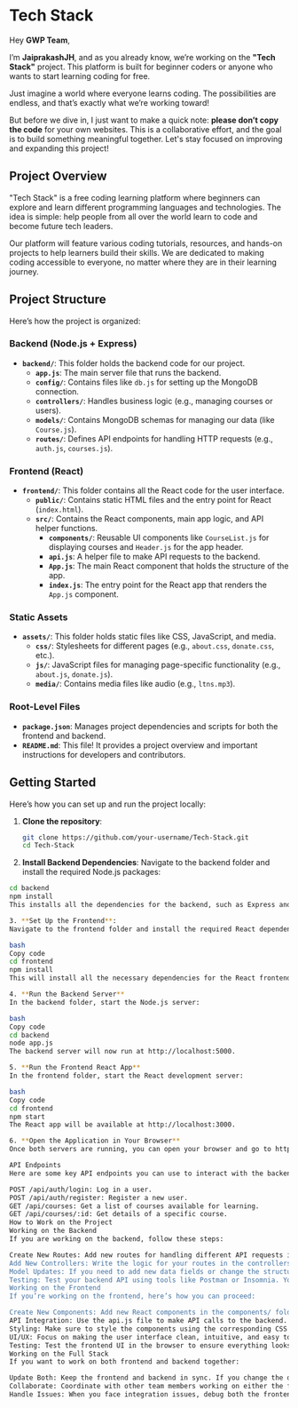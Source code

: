 # Tech Stack

Hey **GWP Team**,

I’m **JaiprakashJH**, and as you already know, we’re working on the **"Tech Stack"** project. This platform is built for beginner coders or anyone who wants to start learning coding for free.

Just imagine a world where everyone learns coding. The possibilities are endless, and that’s exactly what we’re working toward! 

But before we dive in, I just want to make a quick note: **please don’t copy the code** for your own websites. This is a collaborative effort, and the goal is to build something meaningful together. Let's stay focused on improving and expanding this project!

## Project Overview

"Tech Stack" is a free coding learning platform where beginners can explore and learn different programming languages and technologies. The idea is simple: help people from all over the world learn to code and become future tech leaders.

Our platform will feature various coding tutorials, resources, and hands-on projects to help learners build their skills. We are dedicated to making coding accessible to everyone, no matter where they are in their learning journey.

## Project Structure

Here’s how the project is organized:

### Backend (Node.js + Express)
- **`backend/`**: This folder holds the backend code for our project.
  - **`app.js`**: The main server file that runs the backend.
  - **`config/`**: Contains files like `db.js` for setting up the MongoDB connection.
  - **`controllers/`**: Handles business logic (e.g., managing courses or users).
  - **`models/`**: Contains MongoDB schemas for managing our data (like `Course.js`).
  - **`routes/`**: Defines API endpoints for handling HTTP requests (e.g., `auth.js`, `courses.js`).

### Frontend (React)
- **`frontend/`**: This folder contains all the React code for the user interface.
  - **`public/`**: Contains static HTML files and the entry point for React (`index.html`).
  - **`src/`**: Contains the React components, main app logic, and API helper functions.
    - **`components/`**: Reusable UI components like `CourseList.js` for displaying courses and `Header.js` for the app header.
    - **`api.js`**: A helper file to make API requests to the backend.
    - **`App.js`**: The main React component that holds the structure of the app.
    - **`index.js`**: The entry point for the React app that renders the `App.js` component.

### Static Assets
- **`assets/`**: This folder holds static files like CSS, JavaScript, and media.
  - **`css/`**: Stylesheets for different pages (e.g., `about.css`, `donate.css`, etc.).
  - **`js/`**: JavaScript files for managing page-specific functionality (e.g., `about.js`, `donate.js`).
  - **`media/`**: Contains media files like audio (e.g., `ltns.mp3`).

### Root-Level Files
- **`package.json`**: Manages project dependencies and scripts for both the frontend and backend.
- **`README.md`**: This file! It provides a project overview and important instructions for developers and contributors.

## Getting Started

Here’s how you can set up and run the project locally:

1. **Clone the repository**:
   ```bash
   git clone https://github.com/your-username/Tech-Stack.git
   cd Tech-Stack
2. **Install Backend Dependencies**:
Navigate to the backend folder and install the required Node.js packages:

```bash
cd backend
npm install
This installs all the dependencies for the backend, such as Express and MongoDB packages.

3. **Set Up the Frontend**:
Navigate to the frontend folder and install the required React dependencies:

bash
Copy code
cd frontend
npm install
This will install all the necessary dependencies for the React frontend.

4. **Run the Backend Server**
In the backend folder, start the Node.js server:

bash
Copy code
cd backend
node app.js
The backend server will now run at http://localhost:5000.

5. **Run the Frontend React App**
In the frontend folder, start the React development server:

bash
Copy code
cd frontend
npm start
The React app will be available at http://localhost:3000.

6. **Open the Application in Your Browser**
Once both servers are running, you can open your browser and go to http://localhost:3000 to view the app. The backend API will be available at http://localhost:5000.

API Endpoints
Here are some key API endpoints you can use to interact with the backend:

POST /api/auth/login: Log in a user.
POST /api/auth/register: Register a new user.
GET /api/courses: Get a list of courses available for learning.
GET /api/courses/:id: Get details of a specific course.
How to Work on the Project
Working on the Backend
If you are working on the backend, follow these steps:

Create New Routes: Add new routes for handling different API requests in the routes/ folder. For example, if you're adding a new feature related to users, create a new route file like users.js in the routes/ directory.
Add New Controllers: Write the logic for your routes in the controllers/ folder. Each controller will handle the specific business logic for the corresponding route.
Model Updates: If you need to add new data fields or change the structure, update the MongoDB schemas in the models/ folder.
Testing: Test your backend API using tools like Postman or Insomnia. You can test individual routes and make sure they behave as expected.
Working on the Frontend
If you’re working on the frontend, here’s how you can proceed:

Create New Components: Add new React components in the components/ folder. For example, if you're adding a page for a new feature, you can create a new component like NewFeaturePage.js and import it into App.js.
API Integration: Use the api.js file to make API calls to the backend. You can create functions like getCourses() to fetch data from the backend and display it in your components.
Styling: Make sure to style the components using the corresponding CSS files in the assets/css/ folder. Each page or component may have its own CSS file to handle specific styles.
UI/UX: Focus on making the user interface clean, intuitive, and easy to navigate. You can update the components to create a seamless experience for users.
Testing: Test the frontend UI in the browser to ensure everything looks and behaves correctly. Use browser developer tools to inspect elements and debug issues.
Working on the Full Stack
If you want to work on both frontend and backend together:

Update Both: Keep the frontend and backend in sync. If you change the data structure or API endpoints on the backend, make sure to update the frontend accordingly.
Collaborate: Coordinate with other team members working on either the frontend or backend to ensure that everything integrates smoothly.
Handle Issues: When you face integration issues, debug both the frontend and backend. Use console.log() in JavaScript and check network requests to troubleshoot.
